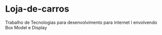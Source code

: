 # Loja-de-carros
Trabalho de Tecnologias para desenvolvimento para internet l envolvendo Box Model e Display
